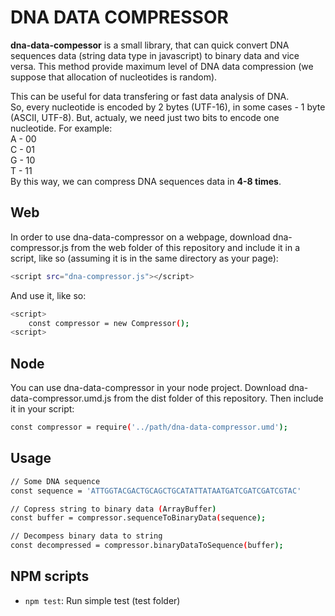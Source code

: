 # DNA DATA COMPRESSOR
**dna-data-compessor** is a small library, that can quick convert DNA sequences data (string data type in javascript) to binary data and vice versa. This method provide maximum level of DNA data compression (we suppose that allocation of nucleotides is random).<br />

This can be useful for data transfering or fast data analysis of DNA.<br />
So, every nucleotide is encoded by 2 bytes (UTF-16), in some cases - 1  byte (ASCII, UTF-8).
But, actualy, we need just two bits to encode one nucleotide. For example:<br />
      A - 00<br />
      C - 01<br />
      G - 10<br />
      T - 11<br />
By this way, we can compress DNA sequences data in **4-8 times**.

## Web

In order to use dna-data-compressor on a webpage, download dna-compressor.js from the web folder of this repository and include it in a script, like so (assuming it is in the same directory as your page):
```bash
<script src="dna-compressor.js"></script>
```

And use it, like so:
```bash
<script>
	const compressor = new Compressor();
<script>
```
  

## Node

You can use dna-data-compressor in your node project. Download dna-data-compressor.umd.js from the dist folder of this repository. Then include it in your script:
```bash
const compressor = require('../path/dna-data-compressor.umd');
```

## Usage
```bash
// Some DNA sequence
const sequence = 'ATTGGTACGACTGCAGCTGCATATTATAATGATCGATCGATCGTAC'

// Copress string to binary data (ArrayBuffer)
const buffer = compressor.sequenceToBinaryData(sequence);

// Decompess binary data to string
const decompressed = compressor.binaryDataToSequence(buffer);
```
  
## NPM scripts

 - `npm test`: Run simple test (test folder)

